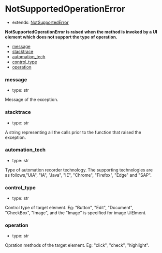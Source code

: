 # NotSupportedOperationError

- extends: [NotSupportedError](./notsupportederror.md)

**NotSupportedOperationError is raised when the method is invoked by a UI element which does not support the type of operation.**

- [message](#message)
- [stacktrace](#stacktrace)
- [automation_tech](#automationtech)
- [control_type](#controltype)
- [operation](#operation)


### message
- type: str

Message of the exception.


### stacktrace
- type: str

A string representing all the calls prior to the function that raised the exception.

### automation_tech
- type: str

Type of automation recorder technology. The supporting technologies are as follows,"UIA", "IA", "Java", "IE", "Chrome", "Firefox", "Edge" and "SAP".

### control_type
- type: str

Control type of target element. Eg: "Button", "Edit", "Document", "CheckBox", "Image", and the "Image" is specified for image UiElment.

### operation
- type: str

Opration methods of the target element. Eg: "click", "check", "highlight".